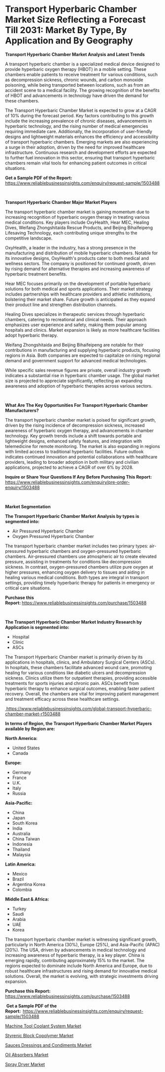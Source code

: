 <p><h1>Transport Hyperbaric Chamber Market Size Reflecting a Forecast Till 2031: Market By Type, By Application and By Geography</h1></p><p><strong>Transport Hyperbaric Chamber Market Analysis and Latest Trends</strong></p>
<p><p>A transport hyperbaric chamber is a specialized medical device designed to provide hyperbaric oxygen therapy (HBOT) in a mobile setting. These chambers enable patients to receive treatment for various conditions, such as decompression sickness, chronic wounds, and carbon monoxide poisoning, while being transported between locations, such as from an accident scene to a medical facility. The growing recognition of the benefits of HBOT and advancements in technology have driven the demand for these chambers.</p><p>The Transport Hyperbaric Chamber Market is expected to grow at a CAGR of 10% during the forecast period. Key factors contributing to this growth include the increasing prevalence of chronic diseases, advancements in hyperbaric technology, and the rising number of medical emergencies requiring immediate care. Additionally, the incorporation of user-friendly designs and lightweight materials enhances the efficiency and accessibility of transport hyperbaric chambers. Emerging markets are also experiencing a surge in their adoption, driven by the need for improved healthcare infrastructure. Continuous research and development efforts are expected to further fuel innovation in this sector, ensuring that transport hyperbaric chambers remain vital tools for enhancing patient outcomes in critical situations.</p></p>
<p><strong>Get a Sample PDF of the Report:&nbsp;</strong> <a href="https://www.reliablebusinessinsights.com/enquiry/request-sample/1503488?utm_campaign=41&utm_medium=2&utm_source=Github&utm_content=ia&utm_term=18112024&utm_id=transport-hyperbaric-chamber">https://www.reliablebusinessinsights.com/enquiry/request-sample/1503488</a></p>
<p>&nbsp;</p>
<p><strong>Transport Hyperbaric Chamber Major Market Players</strong></p>
<p><p>The transport hyperbaric chamber market is gaining momentum due to increasing recognition of hyperbaric oxygen therapy in treating various medical conditions. Key players include OxyHealth, Hear MEC, Healing Dives, Weifang Zhongshitaida Rescue Products, and Beijing Bihaifeipeng Lifesaving Technology, each contributing unique strengths to the competitive landscape.</p><p>OxyHealth, a leader in the industry, has a strong presence in the manufacturing and distribution of mobile hyperbaric chambers. Notable for its innovative designs, OxyHealth's products cater to both medical and wellness sectors. The company is positioned for continued growth, driven by rising demand for alternative therapies and increasing awareness of hyperbaric treatment benefits.</p><p>Hear MEC focuses primarily on the development of portable hyperbaric solutions for both medical and sports applications. Their market strategy includes partnerships with healthcare providers and athletic institutions, bolstering their market share. Future growth is anticipated as they expand their product line and strengthen distribution channels.</p><p>Healing Dives specializes in therapeutic services through hyperbaric chambers, catering to recreational and clinical needs. Their approach emphasizes user experience and safety, making them popular among hospitals and clinics. Market expansion is likely as more healthcare facilities adopt hyperbaric therapy.</p><p>Weifang Zhongshitaida and Beijing Bihaifeipeng are notable for their contributions in manufacturing and supplying hyperbaric products, focusing regions in Asia. Both companies are expected to capitalize on rising regional demand and government support for advanced medical technologies.</p><p>While specific sales revenue figures are private, overall industry growth indicates a substantial rise in hyperbaric chamber usage. The global market size is projected to appreciate significantly, reflecting an expanding awareness and adoption of hyperbaric therapies across various sectors.</p></p>
<p>&nbsp;</p>
<p><strong>What Are The Key Opportunities For Transport Hyperbaric Chamber Manufacturers?</strong></p>
<p><p>The transport hyperbaric chamber market is poised for significant growth, driven by the rising incidence of decompression sickness, increased awareness of hyperbaric oxygen therapy, and advancements in chamber technology. Key growth trends include a shift towards portable and lightweight designs, enhanced safety features, and integration with telemedicine for remote monitoring. The market is also expanding in regions with limited access to traditional hyperbaric facilities. Future outlook indicates continued innovation and potential collaborations with healthcare providers, leading to broader adoption in both military and civilian applications, projected to achieve a CAGR of over 6% by 2028.</p></p>
<p><strong>Inquire or Share Your Questions If Any Before Purchasing This Report:</strong> <a href="https://www.reliablebusinessinsights.com/enquiry/pre-order-enquiry/1503488?utm_campaign=41&utm_medium=2&utm_source=Github&utm_content=ia&utm_term=18112024&utm_id=transport-hyperbaric-chamber">https://www.reliablebusinessinsights.com/enquiry/pre-order-enquiry/1503488</a></p>
<p>&nbsp;</p>
<p><strong>Market Segmentation</strong></p>
<p><strong>The Transport Hyperbaric Chamber Market Analysis by types is segmented into:</strong></p>
<p><ul><li>Air Pressured Hyperbaric Chamber</li><li>Oxygen Pressured Hyperbaric Chamber</li></ul></p>
<p><p>The transport hyperbaric chamber market includes two primary types: air-pressured hyperbaric chambers and oxygen-pressured hyperbaric chambers. Air-pressured chambers use atmospheric air to create elevated pressure, assisting in treatments for conditions like decompression sickness. In contrast, oxygen-pressured chambers utilize pure oxygen at higher pressures, enhancing oxygen delivery to tissues and aiding in healing various medical conditions. Both types are integral in transport settings, providing timely hyperbaric therapy for patients in emergency or critical care situations.</p></p>
<p><strong>Purchase this Report:&nbsp;</strong><a href="https://www.reliablebusinessinsights.com/purchase/1503488?utm_campaign=41&utm_medium=2&utm_source=Github&utm_content=ia&utm_term=18112024&utm_id=transport-hyperbaric-chamber">https://www.reliablebusinessinsights.com/purchase/1503488</a></p>
<p>&nbsp;</p>
<p><strong>The Transport Hyperbaric Chamber Market Industry Research by Application is segmented into:</strong></p>
<p><ul><li>Hospital</li><li>Clinic</li><li>ASCs</li></ul></p>
<p><p>The Transport Hyperbaric Chamber market is primarily driven by its applications in hospitals, clinics, and Ambulatory Surgical Centers (ASCs). In hospitals, these chambers facilitate advanced wound care, promoting healing for various conditions like diabetic ulcers and decompression sickness. Clinics utilize them for outpatient therapies, providing accessible treatments for sports injuries and chronic pain. ASCs benefit from hyperbaric therapy to enhance surgical outcomes, enabling faster patient recovery. Overall, the chambers are vital for improving patient management and treatment efficacy across these healthcare settings.</p></p>
<p><a href="https://www.reliablebusinessinsights.com/global-transport-hyperbaric-chamber-market-r1503488?utm_campaign=41&utm_medium=2&utm_source=Github&utm_content=ia&utm_term=18112024&utm_id=transport-hyperbaric-chamber">&nbsp;https://www.reliablebusinessinsights.com/global-transport-hyperbaric-chamber-market-r1503488</a></p>
<p><strong>In terms of Region, the Transport Hyperbaric Chamber Market Players available by Region are:</strong></p>
<p>
    <p> <strong> North America: </strong>
        <ul>
            <li>United States</li>
            <li>Canada</li>
        </ul>
        </p> 
    <p> <strong> Europe: </strong>
        <ul>
            <li>Germany</li>
            <li>France</li>
            <li>U.K.</li>
            <li>Italy</li>
            <li>Russia</li>
        </ul>
        </p> 
    <p> <strong> Asia-Pacific: </strong>
        <ul>
            <li>China</li>
            <li>Japan</li>
            <li>South Korea</li>
            <li>India</li>
            <li>Australia</li>
            <li>China Taiwan</li>
            <li>Indonesia</li>
            <li>Thailand</li>
            <li>Malaysia</li>
        </ul>
        </p> 
    <p> <strong> Latin America: </strong>
        <ul>
            <li>Mexico</li>
            <li>Brazil</li>
            <li>Argentina Korea</li>
            <li>Colombia</li>
        </ul>
        </p> 
    <p> <strong> Middle East & Africa: </strong>
        <ul>
            <li>Turkey</li>
            <li>Saudi</li>
            <li>Arabia</li>
            <li>UAE</li>
            <li>Korea</li>
        </ul>
    </p>
    </p>
<p><p>The transport hyperbaric chamber market is witnessing significant growth, particularly in North America (30%), Europe (25%), and Asia-Pacific (APAC) (20%). The USA, driven by advancements in medical technology and increasing awareness of hyperbaric therapy, is a key player. China is emerging rapidly, contributing approximately 15% to the market. The regions expected to dominate include North America and Europe, due to robust healthcare infrastructures and rising demand for innovative medical solutions. Overall, the market is evolving, with strategic investments driving expansion.</p></p>
<p><strong>Purchase this Report: </strong><a href="https://www.reliablebusinessinsights.com/purchase/1503488?utm_campaign=41&utm_medium=2&utm_source=Github&utm_content=ia&utm_term=18112024&utm_id=transport-hyperbaric-chamber">https://www.reliablebusinessinsights.com/purchase/1503488</a></p>
<p>&nbsp;<strong>Get a Sample PDF of the Report:&nbsp;&nbsp;</strong><a href="https://www.reliablebusinessinsights.com/enquiry/request-sample/1503488?utm_campaign=41&utm_medium=2&utm_source=Github&utm_content=ia&utm_term=18112024&utm_id=transport-hyperbaric-chamber">https://www.reliablebusinessinsights.com/enquiry/request-sample/1503488</a></p>
<p><strong></strong></p>
<p><p><a href="https://www.linkedin.com/pulse/top-trends-transforming-machine-tool-coolant-system-l8ihc?utm_campaign=41&utm_medium=2&utm_source=Github&utm_content=ia&utm_term=18112024&utm_id=transport-hyperbaric-chamber">Machine Tool Coolant System Market</a></p><p><a href="https://issuu.com/reportprime-2/docs/styrenic-block-copolymer-market-siz_5b17db6ca5b50e?utm_campaign=41&utm_medium=2&utm_source=Github&utm_content=ia&utm_term=18112024&utm_id=transport-hyperbaric-chamber">Styrenic Block Copolymer Market</a></p><p><a href="https://issuu.com/reportprime-2/docs/sauces-dressings-and-condiments-mar_c9a8fbe931942d?utm_campaign=41&utm_medium=2&utm_source=Github&utm_content=ia&utm_term=18112024&utm_id=transport-hyperbaric-chamber">Sauces Dressings and Condiments Market</a></p><p><a href="https://www.linkedin.com/pulse/comprehensive-oil-absorbers-market-report-regional-djgrc?utm_campaign=41&utm_medium=2&utm_source=Github&utm_content=ia&utm_term=18112024&utm_id=transport-hyperbaric-chamber">Oil Absorbers Market</a></p><p><a href="https://www.linkedin.com/pulse/spray-dryer-market-refracting-trends-consumer-behaviors-2024-2031-yvo2c?utm_campaign=41&utm_medium=2&utm_source=Github&utm_content=ia&utm_term=18112024&utm_id=transport-hyperbaric-chamber">Spray Dryer Market</a></p></p>